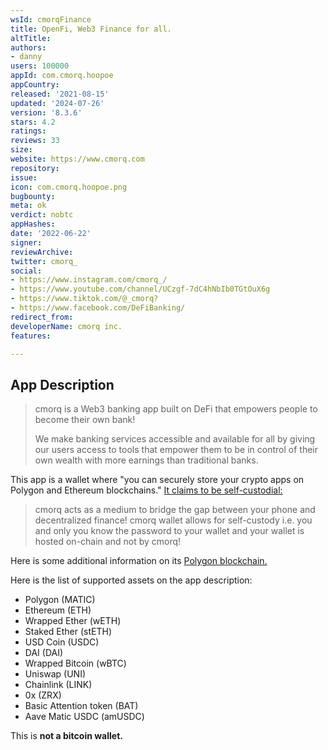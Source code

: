 ```yaml
---
wsId: cmorqFinance
title: OpenFi, Web3 Finance for all.
altTitle: 
authors:
- danny
users: 100000
appId: com.cmorq.hoopoe
appCountry: 
released: '2021-08-15'
updated: '2024-07-26'
version: '8.3.6'
stars: 4.2
ratings: 
reviews: 33
size: 
website: https://www.cmorq.com
repository: 
issue: 
icon: com.cmorq.hoopoe.png
bugbounty: 
meta: ok
verdict: nobtc
appHashes: 
date: '2022-06-22'
signer: 
reviewArchive: 
twitter: cmorq_
social:
- https://www.instagram.com/cmorq_/
- https://www.youtube.com/channel/UCzgf-7dC4hNbIb0TGtOuX6g
- https://www.tiktok.com/@_cmorq?
- https://www.facebook.com/DeFiBanking/
redirect_from: 
developerName: cmorq inc.
features: 

---
```


## App Description

> cmorq is a Web3 banking app built on DeFi that empowers people to become their own bank!
>
> We make banking services accessible and available for all by giving our users access to tools that empower them to be in control of their own wealth with more earnings than traditional banks.

This app is a wallet where "you can securely store your crypto apps on Polygon and Ethereum blockchains." [It claims to be self-custodial:](https://intercom.help/cmorq/en/articles/5403598-self-custodying-with-cmorq)

> cmorq acts as a medium to bridge the gap between your phone and decentralized finance! cmorq wallet allows for self-custody i.e. you and only you know the password to your wallet and your wallet is hosted on-chain and not by cmorq! 

Here is some additional information on its [Polygon blockchain.](https://intercom.help/cmorq/en/articles/5527096-polygon-101)

Here is the list of supported assets on the app description:

>  
- Polygon (MATIC)
- Ethereum (ETH)
- Wrapped Ether (wETH)
- Staked Ether (stETH)
- USD Coin (USDC)
- DAI (DAI)
- Wrapped Bitcoin (wBTC)
- Uniswap (UNI)
- Chainlink (LINK)
- 0x (ZRX)
- Basic Attention token (BAT)
- Aave Matic USDC (amUSDC)

This is **not a bitcoin wallet.**
